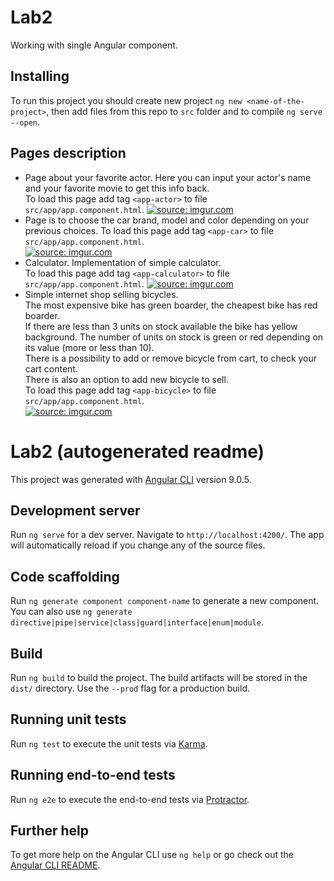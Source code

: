 # Lab2
Working with single Angular component.

## Installing
To run this project you should create new project `ng new <name-of-the-project>`, then add files from this repo to `src` folder and to compile `ng serve --open`.

## Pages description
- Page about your favorite actor. Here you can input your actor's name and your favorite movie to get this info back.  
  To load this page add tag `<app-actor>` to file `src/app/app.component.html`.
  <a href="https://imgur.com/F7sOSqE"><img src="https://i.imgur.com/F7sOSqE.png" title="source: imgur.com" /></a>
- Page is to choose the car brand, model and color depending on your previous choices.
  To load this page add tag `<app-car>` to file `src/app/app.component.html`.  
  <a href="https://imgur.com/OQDTmHU"><img src="https://i.imgur.com/OQDTmHU.png" title="source: imgur.com" /></a>
- Calculator. Implementation of simple calculator.  
  To load this page add tag `<app-calculator>` to file `src/app/app.component.html`.
  <a href="https://imgur.com/3Kg01w8"><img src="https://i.imgur.com/3Kg01w8.png" title="source: imgur.com" /></a>
- Simple internet shop selling bicycles.  
  The most expensive bike has green boarder, the cheapest bike has red boarder.  
  If there are less than 3 units on stock available the bike has yellow background. The number of units on stock is green or red depending on its value (more or less than 10).  
  There is a possibility to add or remove bicycle from cart, to check your cart content.  
  There is also an option to add new bicycle to sell.  
  To load this page add tag `<app-bicycle>` to file `src/app/app.component.html`.  
  <a href="https://imgur.com/FTx151D"><img src="https://i.imgur.com/FTx151D.png" title="source: imgur.com" /></a>

# Lab2 (autogenerated readme)

This project was generated with [Angular CLI](https://github.com/angular/angular-cli) version 9.0.5.

## Development server

Run `ng serve` for a dev server. Navigate to `http://localhost:4200/`. The app will automatically reload if you change any of the source files.

## Code scaffolding

Run `ng generate component component-name` to generate a new component. You can also use `ng generate directive|pipe|service|class|guard|interface|enum|module`.

## Build

Run `ng build` to build the project. The build artifacts will be stored in the `dist/` directory. Use the `--prod` flag for a production build.

## Running unit tests

Run `ng test` to execute the unit tests via [Karma](https://karma-runner.github.io).

## Running end-to-end tests

Run `ng e2e` to execute the end-to-end tests via [Protractor](http://www.protractortest.org/).

## Further help

To get more help on the Angular CLI use `ng help` or go check out the [Angular CLI README](https://github.com/angular/angular-cli/blob/master/README.md).
